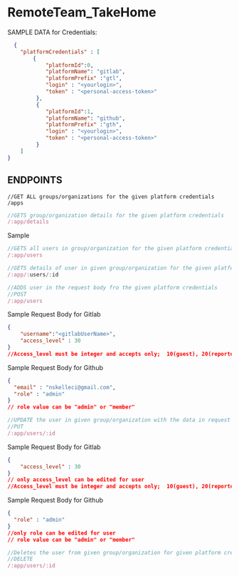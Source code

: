 # RemoteTeam_TakeHome

SAMPLE DATA for Credentials: 
```JSON
  {
    "platformCredentials" : [
        {
            "platformId":0,
            "platformName": "gitlab",
            "platformPrefix" :"gtl",
            "login" : "<yourlogin>",
            "token" : "<personal-access-token>"      
         },
         {
            "platformId":1,
            "platformName": "github",
            "platformPrefix" :"gth",
            "login" : "<yourlogin>",
            "token" : "<personal-access-token>"       
         }
    ]   
}
```

## ENDPOINTS

```JS
//GET ALL groups/organizations for the given platform credentials 
/apps
```

```js
//GETS group/organization details for the given platform credentials
/:app/details
```
Sample
```js
//GETS all users in group/organization for the given platform credentials
/:app/users
```
```js
//GETS details of user in given group/organization for the given platform credentials
/:app/:users/:id
```


```js
//ADDS user in the request body fro the given platform credentials
//POST
/:app/users
```
Sample Request Body for Gitlab
```JSON
{
    "username":"<gitlabUserName>",
    "access_level" : 30
}
//Access_level must be integer and accepts only;  10(guest), 20(reporter), 30(developer), 40(maintainer), 50(owner)
```
Sample Request Body for Github
```JSON
{
  "email" : "nskelleci@gmail.com",
  "role" : "admin"
}
// role value can be "admin" or "member"
```

```js
//UPDATE the user in given group/organization with the data in request body for given platform credentials
//PUT
/:app/users/:id
```
Sample Request Body for Gitlab
```JSON
{
    "access_level" : 30
}
// only access_level can be edited for user
//Access_level must be integer and accepts only;  10(guest), 20(reporter), 30(developer), 40(maintainer), 50(owner)
```
Sample Request Body for Github
```JSON
{
  "role" : "admin"
}
//only role can be edited for user
// role value can be "admin" or "member"
```
```js
//Deletes the user from given group/organization for given platform credentials
//DELETE
/:app/users/:id



